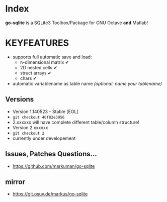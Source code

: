 # Index

__go-sqlite__ is a SQLite3 Toolbox/Package for GNU Octave __and__ Matlab!  

# KEYFEATURES

* supports full automatic save and load:
	* n-dimensional matrix ✔
	* 2D nested cells ✔
	* struct arrays ✔
	* chars ✔
* automatic variablename as table name _(optional: name your tablename)_

## Versions

* Version 1.140523 - Stable [EOL]
 * `git checkout 46f82e3956`
 * 2.xxxxxx will have complete different table/column structure!
* Version 2.xxxxxx 
 * `git checkout 2`
 * currently under developement

## Issues, Patches Questions...

* https://github.com/markuman/go-sqlite

## mirror

* https://git.osuv.de/markus/go-sqlite
